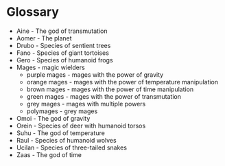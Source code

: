 # Glossary

* Aine - The god of transmutation
* Aomer - The planet
* Drubo - Species of sentient trees
* Fano - Species of giant tortoises
* Gero - Species of humanoid frogs
* Mages - magic wielders
	* purple mages - mages with the power of gravity
	* orange mages - mages with the power of temperature manipulation
	* brown mages - mages with the power of time manipulation
	* green mages - mages with the power of transmutation
	* grey mages - mages with multiple powers
	* polymages - grey mages
* Omoi - The god of gravity
* Orein - Species of deer with humanoid torsos
* Suhu - The god of temperature
* Raul - Species of humanoid wolves
* Ucilan - Species of three-tailed snakes
* Zaas - The god of time
